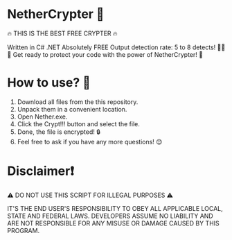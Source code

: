   # NetherCrypter 🌋

  🔥 THIS IS THE BEST FREE CRYPTER 🔥

  Written in C# .NET
  Absolutely FREE
  Output detection rate: 5 to 8 detects! 🕵️‍♂️
  🚀 Get ready to protect your code with the power of NetherCrypter! 🚀

  # How to use? 🤔

  1. Download all files from the this repository.
  2. Unpack them in a convenient location.
  3. Open Nether.exe.
  4. Click the Crypt!!! button and select the file.
  5. Done, the file is encrypted! 🔒
  6. Feel free to ask if you have any more questions! 😊

  # Disclaimer❗
  ⚠️ DO NOT USE THIS SCRIPT FOR ILLEGAL PURPOSES ⚠️

  IT'S THE END USER'S RESPONSIBILITY TO OBEY ALL APPLICABLE LOCAL, STATE AND FEDERAL LAWS. DEVELOPERS ASSUME NO LIABILITY AND ARE NOT RESPONSIBLE FOR ANY MISUSE OR DAMAGE     CAUSED BY THIS PROGRAM.
